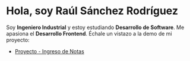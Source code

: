 # Hola, soy Raúl Sánchez Rodríguez
Soy **Ingeniero Industrial** y estoy  estudiando **Desarrollo de Software**. Me apasiona el **Desarrollo Frontend**. Échale un vistazo a la demo de mi proyecto:

 - [Proyecto - Ingreso de Notas](https://raulsr92.github.io/ProyectoJavaScript-IngresoNotas/)